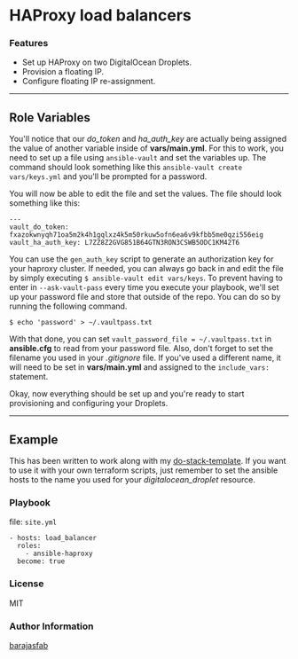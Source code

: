 # HAProxy load balancers

### Features

- Set up HAProxy on two DigitalOcean Droplets.
- Provision a floating IP.
- Configure floating IP re-assignment.

---

## Role Variables

You'll notice that our *do_token* and *ha_auth_key* are actually being assigned the value of another variable inside of **vars/main.yml**. For this to work, you need to set up a file using `ansible-vault` and set the variables up. The command should look something like this `ansible-vault create vars/keys.yml` and you'll be prompted for a password.

You will now be able to edit the file and set the values. The file should look something like this:

    ---
    vault_do_token: fxazokwnyqh71oa5m2k4h1gqlxz4k5m50rkuw5ofn6ea6v9kfbb5me0qzi556eig
    vault_ha_auth_key: L7ZZ8Z2GVG851B64GTN3RON3CSWB5ODC1KM42T6

You can use the `gen_auth_key` script to generate an authorization key for your haproxy cluster. If needed, you can always go back in and edit the file by simply executing `$ ansible-vault edit vars/keys`. To prevent having to enter in `--ask-vault-pass` every time you execute your playbook, we'll set up your password file and store that outside of the repo. You can do so by running the following command.

    $ echo 'password' > ~/.vaultpass.txt

With that done, you can set `vault_password_file = ~/.vaultpass.txt` in **ansible.cfg** to read from your password file. Also, don't forget to set the filename you used in your *.gitignore* file. If you've used a different name, it will need to be set in **vars/main.yml** and assigned to the `include_vars: ` statement.

Okay, now everything should be set up and you're ready to start provisioning and configuring your Droplets.

---

## Example

This has been written to work along with my [do-stack-template](https://github.com/barajasfab/do-stack-template). If you want to use it with your own terraform scripts, just remember to set the ansible hosts to the name you used for your *digitalocean_droplet* resource.

### Playbook

file: `site.yml`

    - hosts: load_balancer
      roles:
        - ansible-haproxy
      become: true

### License

MIT

### Author Information

[barajasfab](https://github.com/barajasfab)
